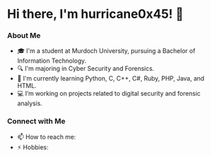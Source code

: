 # Hi there, I'm hurricane0x45! 👋

### About Me
- 🎓 I'm a student at Murdoch University, pursuing a Bachelor of Information Technology.
- 🔍 I'm majoring in Cyber Security and Forensics.
- 🌱 I'm currently learning Python, C, C++, C#, Ruby, PHP, Java, and HTML.
- 💻 I’m working on projects related to digital security and forensic analysis.

### Connect with Me
- 📫 How to reach me:
- ⚡ Hobbies:
